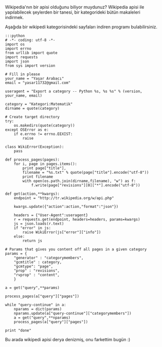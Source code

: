 <!--
.. date: 2013-01-26 03:56:41
.. slug: wikipedia-api-kategori-export
.. title: Wikipedi kategorisindeki makaleleri almak
.. description: Wikipedia'nın bir apisi oldğuğunu biliyor muydunuz? Wikipedia apisi ile yapılabilecek şeylerden bir tanesi, bir kategorideki bütün makaleleri indirmek.
-->


Wikipedia'nın bir apisi olduğunu biliyor muydunuz? Wikipedia apisi ile yapılabilecek şeylerden bir tanesi, bir kategorideki bütün makaleleri indirmek. <!-- TEASER_END -->

Aşağıda bir wikipedi kategorisindeki sayfaları indiren programı
bulabilirsiniz.

    :::python
    # -*- coding: utf-8 -*-
    import os
    import errno
    from urllib import quote
    import requests
    import json
    from sys import version
    
    # Fill in please
    your_name = "Yaşar Arabacı"
    email = "yasar11732@gmail.com"
    
    useragent = "Export a category -- Python %s, %s %s" % (version, your_name, email)
    
    category = "Kategori:Matematik"
    dirname = quote(category)
    
    # Create target directory
    try:
        os.makedirs(quote(category))
    except OSError as e:
        if e.errno != errno.EEXIST:
            raise
    
    class WikiError(Exception):
        pass
    
    def process_pages(pages):
        for i, page in pages.items():
            print page["title"],
            filename = "%s.txt" % quote(page["title"].encode("utf-8"))
            print filename
            with open(os.path.join(dirname,filename), "w") as f:
                f.write(page["revisions"][0]["*"].encode("utf-8"))
        
    def get(action,**kwargs):
        endpoint = "http://tr.wikipedia.org/w/api.php"
        
        kwargs.update({"action":action,"format":"json"})
    
        headers = {"User-Agent":useragent}
        r = requests.get(endpoint, headers=headers, params=kwargs)
        js = json.loads(r.text)
        if "error" in js:
            raise WikiError(js["error"]["info"])
        else:
            return js
    
    # Params that gives you content off all pages in a given category
    params = {
        "generator" : "categorymembers",
        "gcmtitle" : category,
        "gcmtype": "page",
        "prop" : "revisions",
        "rvprop" : "content",
        }
    
    a = get("query",**params)
    
    process_pages(a["query"]["pages"])
    
    while "query-continue" in a:
        nparams = dict(params)
        nparams.update(a["query-continue"]["categorymembers"])
        a = get("query",**nparams)
        process_pages(a["query"]["pages"])
    
    print "done"

Bu arada wikipedi apisi derya denizmiş, onu farkettim
bugün :) 